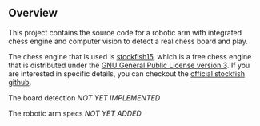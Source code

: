 ## Overview
This project contains the source code for a robotic arm with integrated chess engine and computer vision to detect a real chess board and play. 

The chess engine that is used is [stockfish15](https://stockfishchess.org), which is a free chess engine that is distributed under the [GNU General Public License version 3](https://github.com/R-e-d-a-X/robotic-arm-for-chess/blob/master/LICENSE). If you are interested in specific details, you can checkout the [official stockfish github](https://github.com/official-stockfish/Stockfish).

The board detection *NOT YET IMPLEMENTED*

The robotic arm specs *NOT YET ADDED*


